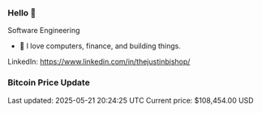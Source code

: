 ### Hello 🤙  

Software Engineering

- 🔭 I love computers, finance, and building things.
  
LinkedIn: https://www.linkedin.com/in/thejustinbishop/  

















































































































































































































































































































































### Bitcoin Price Update
Last updated: 2025-05-21 20:24:25 UTC
Current price: $108,454.00 USD
